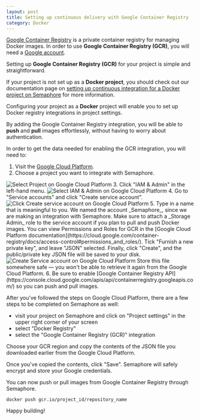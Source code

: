```yaml
---
layout: post
title: Setting up continuous delivery with Google Container Registry
category: Docker
---
```


[Google Container Registry](https://cloud.google.com/container-registry/) is
a private container registry for managing Docker images. In order to use
**Google Container Registry (GCR)**, you will need a [Google account](https://accounts.google.com/signup).

Setting up **Google Container Registry (GCR)** for your project is simple
and straightforward.

If your project is not set up as a **Docker project**, you should check out our
documentation page on
[setting up continuous integration for a Docker project on Semaphore](/docs/docker/setting-up-continuous-integration-for-docker-project.html) for more information.

Configuring your project as a **Docker** project will enable you to set up
Docker registry integrations in project settings.

By adding the Google Container Registry integration, you will be able to **push**
and **pull** images effortlessly, without having to worry about authentication.

In order to get the data needed for enabling the GCR integration, you will need
to:

  1. Visit the [Google Cloud Platform](https://console.cloud.google.com/).
  2. Choose a project you want to integrate with Semaphore.
  <img src="/docs/assets/img/docker/setting-up-google-container-registry-for-your-project/select-project.png" class="img-responsive img-bordered" alt="Select Project on Google Cloud Platform">
  3. Click "IAM & Admin" in the left-hand menu.
  <img src="/docs/assets/img/docker/setting-up-google-container-registry-for-your-project/select-iam.png" class="img-responsive img-bordered" alt="Select IAM & Admin on Google Cloud Platform">
  4. Go to "Service accounts" and click "Create service account".
  <img src="/docs/assets/img/docker/setting-up-google-container-registry-for-your-project/click-create-service-account.png" class="img-responsive img-bordered" alt="Click Create service account on Google Cloud Platform">
  5. Type in a name that is meaningful to you. We named the account _Semaphore_, since we
  are making an integration with Semaphore. Make sure to attach a _Storage Admin_ role to
  the service account if you plan to pull and push Docker images. You can view Permissions and Roles
  for GCR in the [Google Cloud Platform documentation](https://cloud.google.com/container-registry/docs/access-control#permissions_and_roles/).
  Tick "Furnish a new private key", and leave "JSON" selected. Finally, click "Create", and the
  public/private key JSON file will be saved to your disk.
  <img src="/docs/assets/img/docker/setting-up-google-container-registry-for-your-project/create-service-account.png" class="img-responsive img-bordered" alt="Create Service account on Google Cloud Platform">
  Store this file somewhere safe — you won't be able to retrieve it again from
  the Google Cloud Platform.
  6. Be sure to enable [Google Container Registry API](https://console.cloud.google.com/apis/api/containerregistry.googleapis.com/) so you can push and pull images.

After you've followed the steps on Google Cloud Platform, there are a few steps
to be completed on Semaphore as well:

  - visit your project on Semaphore and click on "Project settings" in the upper
      right corner of your screen
  - select "Docker Registry"
  - select the "Google Container Registry (GCR)" integration

Choose your GCR region and copy the contents of the JSON file you downloaded
earlier from the Google Cloud Platform.

Once you've copied the contents, click "Save". Semaphore will safely encrypt
and store your Google credentials.

You can now push or pull images from Google Container Registry through Semaphore.

```
docker push gcr.io/project_id/repository_name
```

Happy building!
